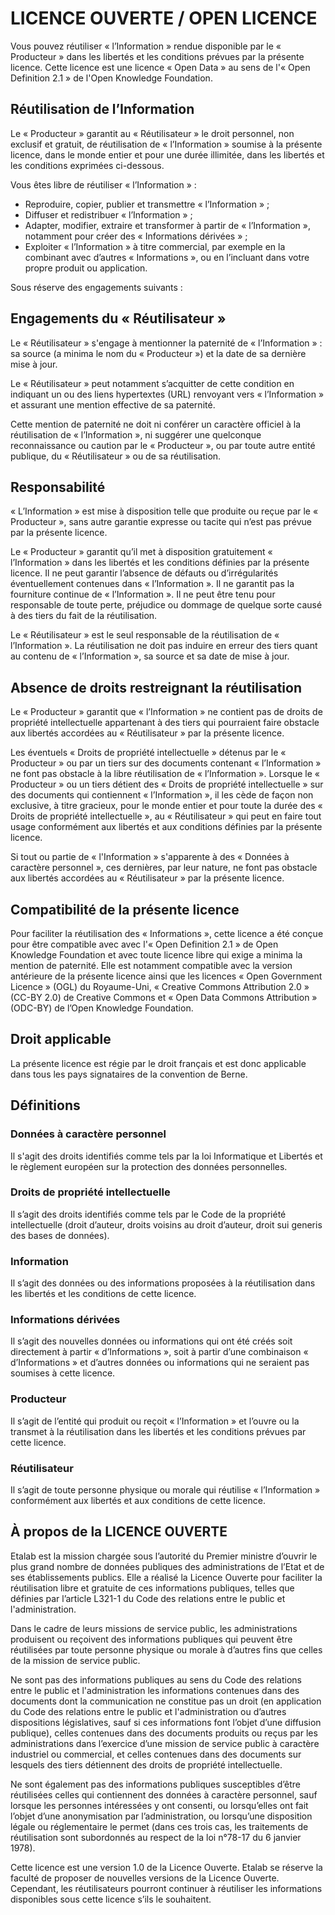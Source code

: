 # LICENCE OUVERTE / OPEN LICENCE


Vous pouvez réutiliser « l’Information » rendue disponible par le « Producteur » dans les libertés et les conditions prévues par la présente licence. Cette licence est une licence « Open Data » au sens de l'« Open Definition 2.1 » de l'Open Knowledge Foundation.


## Réutilisation de l’Information

Le « Producteur » garantit au « Réutilisateur » le droit personnel, non exclusif et gratuit, de réutilisation de « l’Information » soumise à la présente licence, dans le monde entier et pour une durée illimitée, dans les libertés et les conditions exprimées ci-dessous.


Vous êtes libre de réutiliser « l’Information » :

- Reproduire, copier, publier et transmettre « l’Information » ;
- Diffuser et redistribuer « l’Information » ;
- Adapter, modifier, extraire et transformer à partir de « l’Information », notamment pour créer des « Informations dérivées » ;
- Exploiter « l’Information » à titre commercial, par exemple en la combinant avec d’autres « Informations », ou en l’incluant dans votre propre produit ou application.

Sous réserve des engagements suivants :

## Engagements du « Réutilisateur »

Le « Réutilisateur » s'engage à mentionner la paternité de « l’Information » : sa source (a minima le nom du « Producteur ») et la date de sa dernière mise à jour.

Le « Réutilisateur » peut notamment s’acquitter de cette condition en indiquant un ou des liens hypertextes (URL) renvoyant vers « l’Information » et assurant une mention effective de sa paternité.

Cette mention de paternité ne doit ni conférer un caractère officiel à la réutilisation de « l’Information », ni suggérer une quelconque reconnaissance ou caution par le « Producteur », ou par toute autre entité publique, du « Réutilisateur » ou de sa réutilisation.


## Responsabilité

« L’Information » est mise à disposition telle que produite ou reçue par le « Producteur », sans autre garantie expresse ou tacite qui n’est pas prévue par la présente licence.

Le « Producteur » garantit qu’il met à disposition gratuitement « l’Information » dans les libertés et les conditions définies par la présente licence. Il ne peut garantir l’absence de défauts ou d’irrégularités éventuellement contenues dans « l’Information ». Il ne garantit pas la fourniture continue de « l’Information ». Il ne peut être tenu pour responsable de toute perte, préjudice ou dommage de quelque sorte causé à des tiers du fait de la réutilisation.

Le « Réutilisateur » est le seul responsable de la réutilisation de « l’Information ». La réutilisation ne doit pas induire en erreur des tiers quant au contenu de « l’Information », sa source et sa date de mise à jour.


## Absence de droits restreignant la réutilisation

Le « Producteur » garantit que « l’Information » ne contient pas de droits de propriété intellectuelle appartenant à des tiers qui pourraient faire obstacle aux libertés accordées au « Réutilisateur » par la présente licence.

Les éventuels « Droits de propriété intellectuelle » détenus par le « Producteur » ou par un tiers sur des documents contenant « l’Information » ne font pas obstacle à la libre réutilisation de « l’Information ». Lorsque le « Producteur » ou un tiers détient des « Droits de propriété intellectuelle » sur des documents qui contiennent « l’Information », il les cède de façon non exclusive, à titre gracieux, pour le monde entier et pour toute la durée des « Droits de propriété intellectuelle », au « Réutilisateur » qui peut en faire tout usage conformément aux libertés et aux conditions définies par la présente licence.

Si tout ou partie de « l'Information » s'apparente à des « Données à caractère personnel », ces dernières, par leur nature, ne font pas obstacle aux libertés accordées au « Réutilisateur » par la présente licence.

## Compatibilité de la présente licence

Pour faciliter la réutilisation des « Informations », cette licence a été conçue pour être compatible avec avec l'« Open Definition 2.1 » de Open Knowledge Foundation et avec toute licence libre qui exige a minima la mention de paternité. Elle est notamment compatible avec la version antérieure de la présente licence ainsi que les licences « Open Government Licence » (OGL) du Royaume-Uni, « Creative Commons Attribution 2.0 » (CC-BY 2.0) de Creative Commons et « Open Data Commons Attribution » (ODC-BY) de l’Open Knowledge Foundation.


## Droit applicable

La présente licence est régie par le droit français et est donc applicable dans tous les pays signataires de la convention de Berne.

## Définitions

### Données à caractère personnel

Il s'agit des droits identifiés comme tels par la loi Informatique et Libertés et le règlement européen sur la protection des données personnelles.

### Droits de propriété intellectuelle

Il s’agit des droits identifiés comme tels par le Code de la propriété intellectuelle (droit d’auteur, droits voisins au droit d’auteur, droit sui generis des bases de données).

### Information

Il s’agit des données ou des informations proposées à la réutilisation dans les libertés et les conditions de cette licence.

### Informations dérivées

Il s’agit des nouvelles données ou informations qui ont été créés soit directement à partir « d’Informations », soit à partir d’une combinaison « d’Informations » et d’autres données ou informations qui ne seraient pas soumises à cette licence.

### Producteur

Il s’agit de l’entité qui produit ou reçoit « l’Information » et l’ouvre ou la transmet à la réutilisation dans les libertés et les conditions prévues par cette licence.

### Réutilisateur

Il s’agit de toute personne physique ou morale qui réutilise « l’Information » conformément aux libertés et aux conditions de cette licence.


## À propos de la LICENCE OUVERTE

Etalab est la mission chargée sous l’autorité du Premier ministre d’ouvrir le plus grand nombre de données publiques des administrations de l’Etat et de ses établissements publics. Elle a réalisé la Licence Ouverte pour faciliter la réutilisation libre et gratuite de ces informations publiques, telles que définies par l’article L321-1 du Code des relations entre le public et l'administration.

Dans le cadre de leurs missions de service public, les administrations produisent ou reçoivent des informations publiques qui peuvent être réutilisées par toute personne physique ou morale à d’autres fins que celles de la mission de service public.

Ne sont pas des informations publiques au sens du Code des relations entre le public et l'administration les informations contenues dans des documents dont la communication ne constitue pas un droit (en application du Code des relations entre le public et l'administration ou d’autres dispositions législatives, sauf si ces informations font l’objet d’une diffusion publique), celles contenues dans des documents produits ou reçus par les administrations dans l’exercice d’une mission de service public à caractère industriel ou commercial, et celles contenues dans des documents sur lesquels des tiers détiennent des droits de propriété intellectuelle.

Ne sont également pas des informations publiques susceptibles d’être réutilisées celles qui contiennent des données à caractère personnel, sauf lorsque les personnes intéressées y ont consenti, ou lorsqu’elles ont fait l’objet d’une anonymisation par l’administration, ou lorsqu’une disposition légale ou réglementaire le permet (dans ces trois cas, les traitements de réutilisation sont subordonnés au respect de la loi n°78-17 du 6 janvier 1978).

Cette licence est une version 1.0 de la Licence Ouverte. Etalab se réserve la faculté de proposer de nouvelles versions de la Licence Ouverte. Cependant, les réutilisateurs pourront continuer à réutiliser les informations disponibles sous cette licence s’ils le souhaitent.
